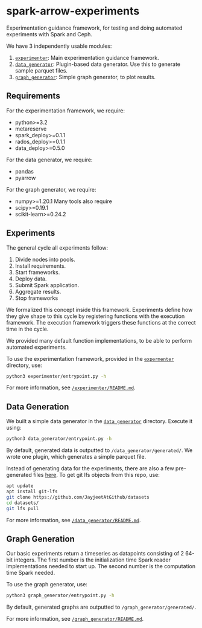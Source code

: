 # spark-arrow-experiments
Experimentation guidance framework, for testing and doing automated experiments with Spark and Ceph.

We have 3 independently usable modules:
 1. [`experimenter`](/experimenter/): Main experimentation guidance framework.
 2. [`data_generator`](/data_generator/): Plugin-based data generator. Use this to generate sample parquet files.
 3. [`graph_generator`](/graph_generator/): Simple graph generator, to plot results.


## Requirements
For the experimentation framework, we require:
 - python>=3.2
 - metareserve
 - spark_deploy>=0.1.1
 - rados_deploy>=0.1.1
 - data_deploy>=0.5.0

For the data generator, we require:
 - pandas
 - pyarrow

For the graph generator, we require:
 - numpy>=1.20.1
Many tools also require
 - scipy>=0.19.1
 - scikit-learn>=0.24.2


## Experiments
The general cycle all experiments follow:
 1. Divide nodes into pools.
 2. Install requirements.
 3. Start frameworks.
 4. Deploy data.
 5. Submit Spark application.
 6. Aggregate results.
 7. Stop frameworks

We formalized this concept inside this framework.
Experiments define how they give shape to this cycle by registering functions with the execution framework.
The execution framework triggers these functions at the correct time in the cycle.

We provided many default function implementations, to be able to perform automated experiments.

To use the experimentation framework, provided in the [`expermenter`](/experimenter/) directory, use:
```bash
python3 experimenter/entrypoint.py -h
```


For more information, see [`/experimenter/README.md`](/experimenter/README.md).



## Data Generation
We built a simple data generator in the [`data_generator`](/data_generator/) directory.
Execute it using:
```bash
python3 data_generator/entrypoint.py -h
```
By default, generated data is outputted to `/data_generator/generated/`.
We wrote one plugin, which generates a simple parquet file.

Instead of generating data for the experiments, there are also a few pre-generated files [here](https://github.com/JayjeetAtGithub/datasets).
To get git lfs objects from this repo, use:
```bash
apt update
apt install git-lfs
git clone https://github.com/JayjeetAtGithub/datasets
cd datasets/
git lfs pull
```

For more information, see [`/data_generator/README.md`](/data_generator/README.md).


## Graph Generation
Our basic experiments return a timeseries as datapoints consisting of 2 64-bit integers.
The first number is the initialization time Spark reader implementations needed to start up.
The second number is the computation time Spark needed.

To use the graph generator, use:
```bash
python3 graph_generator/entrypoint.py -h
```
By default, generated graphs are outputted to `/graph_generator/generated/`.

For more information, see [`/graph_generator/README.md`](/graph_generator/README.md).